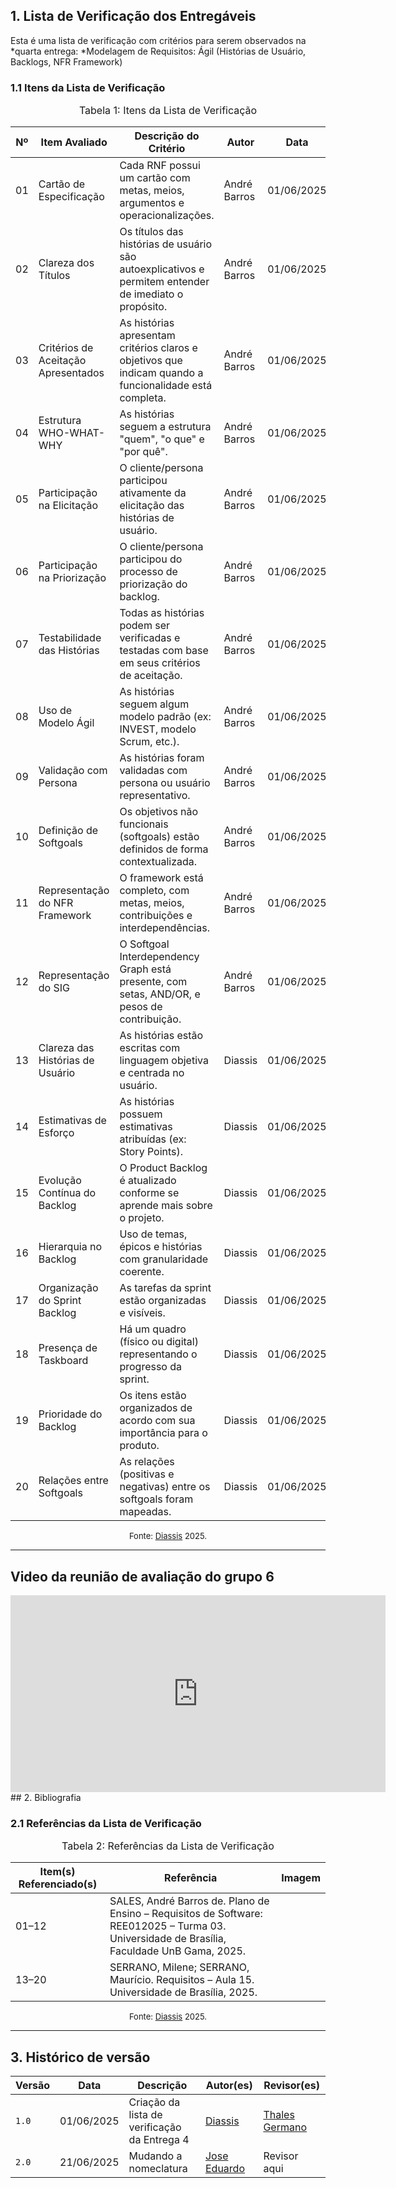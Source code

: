 ## 1. Lista de Verificação dos Entregáveis

Esta é uma lista de verificação com critérios para serem observados na *quarta entrega: *Modelagem de Requisitos: Ágil (Histórias de Usuário, Backlogs, NFR Framework)

### 1.1 Itens da Lista de Verificação

<font size="3"><p style="text-align: center">Tabela 1: Itens da Lista de Verificação</p></font>

| Nº | Item Avaliado | Descrição do Critério | Autor | Data | Status |
|----|----------------|------------------------|--------|------|--------|
| 01 | Cartão de Especificação | Cada RNF possui um cartão com metas, meios, argumentos e operacionalizações. | André Barros | 01/06/2025 | Conforme |
| 02 | Clareza dos Títulos | Os títulos das histórias de usuário são autoexplicativos e permitem entender de imediato o propósito. | André Barros | 01/06/2025 | Conforme |
| 03 | Critérios de Aceitação Apresentados | As histórias apresentam critérios claros e objetivos que indicam quando a funcionalidade está completa. | André Barros | 01/06/2025 | S |
| 04 | Estrutura WHO-WHAT-WHY | As histórias seguem a estrutura "quem", "o que" e "por quê". | André Barros | 01/06/2025 | Conforme |
| 05 | Participação na Elicitação | O cliente/persona participou ativamente da elicitação das histórias de usuário. | André Barros | 01/06/2025 | Não Conforme |
| 06 | Participação na Priorização | O cliente/persona participou do processo de priorização do backlog. | André Barros | 01/06/2025 | Não Conforme|
| 07 | Testabilidade das Histórias | Todas as histórias podem ser verificadas e testadas com base em seus critérios de aceitação. | André Barros | 01/06/2025 | Conforme |
| 08 | Uso de Modelo Ágil | As histórias seguem algum modelo padrão (ex: INVEST, modelo Scrum, etc.). | André Barros | 01/06/2025 | Conforme |
| 09 | Validação com Persona | As histórias foram validadas com persona ou usuário representativo. | André Barros | 01/06/2025 | Não Conforme |
| 10 | Definição de Softgoals | Os objetivos não funcionais (softgoals) estão definidos de forma contextualizada. | André Barros | 01/06/2025 |  Conforme|
| 11 | Representação do NFR Framework | O framework está completo, com metas, meios, contribuições e interdependências. | André Barros | 01/06/2025 | Conforme |
| 12 | Representação do SIG | O Softgoal Interdependency Graph está presente, com setas, AND/OR, e pesos de contribuição. | André Barros | 01/06/2025 | Não Conforme|
| 13 | Clareza das Histórias de Usuário | As histórias estão escritas com linguagem objetiva e centrada no usuário. | Diassis | 01/06/2025 |Conforme  |
| 14 | Estimativas de Esforço | As histórias possuem estimativas atribuídas (ex: Story Points). | Diassis | 01/06/2025 | Conforme |
| 15 | Evolução Contínua do Backlog | O Product Backlog é atualizado conforme se aprende mais sobre o projeto. | Diassis | 01/06/2025 | Conforme |
| 16 | Hierarquia no Backlog | Uso de temas, épicos e histórias com granularidade coerente. | Diassis | 01/06/2025 | Conforme |
| 17 | Organização do Sprint Backlog | As tarefas da sprint estão organizadas e visíveis. | Diassis | 01/06/2025 | Não conforme|
| 18 | Presença de Taskboard | Há um quadro (físico ou digital) representando o progresso da sprint. | Diassis | 01/06/2025 |  Não conforme|
| 19 | Prioridade do Backlog | Os itens estão organizados de acordo com sua importância para o produto. | Diassis | 01/06/2025 | Não conforme |
| 20 | Relações entre Softgoals | As relações (positivas e negativas) entre os softgoals foram mapeadas. | Diassis | 01/06/2025 | Conforme |

<font size="2"><p style="text-align: center">Fonte: [Diassis](https://github.com/Diaxiz) 2025.</p></font>

---
## Video da reunião de avaliação do grupo 6

<iframe width="600" height="315" 
        src="https://www.youtube.com/embed/RswhJ72pvD4" 
        title="YouTube video player" 
        frameborder="0" 
        allow="accelerometer; autoplay; clipboard-write; encrypted-media; gyroscope; picture-in-picture; web-share" 
        referrerpolicy="strict-origin-when-cross-origin" 
        allowfullscreen>
</iframe>
## 2. Bibliografia

### 2.1 Referências da Lista de Verificação

<font size="3"><p style="text-align: center">Tabela 2: Referências da Lista de Verificação</p></font>

| Item(s) Referenciado(s) | Referência | Imagem |
|--------------------------|------------|--------|
| 01–12 | SALES, André Barros de. Plano de Ensino – Requisitos de Software: REE012025 – Turma 03. Universidade de Brasília, Faculdade UnB Gama, 2025. |
| 13–20 | SERRANO, Milene; SERRANO, Maurício. Requisitos – Aula 15. Universidade de Brasília, 2025. |

<font size="2"><p style="text-align: center">Fonte: [Diassis](https://github.com/Diaxiz) 2025.</p></font>

---

## 3. Histórico de versão
Versão |   Data     | Descrição | Autor(es) | Revisor(es)
------ | ---------- | --------------------------------------------- | ---------- | ----------
`1.0`  | 01/06/2025 | Criação da lista de verificação da Entrega 4 | [Diassis](https://github.com/Diaxiz) | [Thales Germano](https://github.com/thalesgvl) |
`2.0`  | 21/06/2025 | Mudando a nomeclatura | [Jose Eduardo](https://github.com/jevprado) | Revisor aqui |
